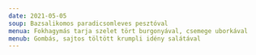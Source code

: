 ```yaml
---
date: 2021-05-05
soup: Bazsalikomos paradicsomleves pesztóval
menua: Fokhagymás tarja szelet tört burgonyával, csemege uborkával 
menub: Gombás, sajtos töltött krumpli idény salátával
---
```

